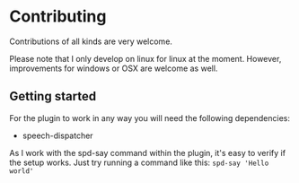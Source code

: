# Contributing

Contributions of all kinds are very welcome.

Please note that I only develop on linux for linux at the moment. However, improvements for windows or OSX are welcome as well.

## Getting started

For the plugin to work in any way you will need the following dependencies:

- speech-dispatcher

As I work with the spd-say command within the plugin, it's easy to verify if the setup works. Just try running a command like this: `spd-say 'Hello world'`

